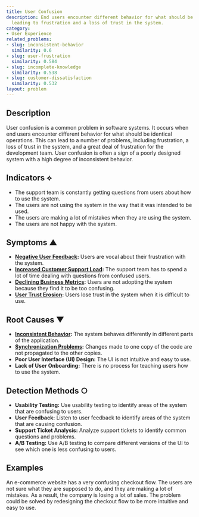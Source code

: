 ```yaml
---
title: User Confusion
description: End users encounter different behavior for what should be identical operations,
  leading to frustration and a loss of trust in the system.
category:
- User Experience
related_problems:
- slug: inconsistent-behavior
  similarity: 0.6
- slug: user-frustration
  similarity: 0.584
- slug: incomplete-knowledge
  similarity: 0.538
- slug: customer-dissatisfaction
  similarity: 0.532
layout: problem
---
```


## Description
User confusion is a common problem in software systems. It occurs when end users encounter different behavior for what should be identical operations. This can lead to a number of problems, including frustration, a loss of trust in the system, and a great deal of frustration for the development team. User confusion is often a sign of a poorly designed system with a high degree of inconsistent behavior.

## Indicators ⟡
- The support team is constantly getting questions from users about how to use the system.
- The users are not using the system in the way that it was intended to be used.
- The users are making a lot of mistakes when they are using the system.
- The users are not happy with the system.

## Symptoms ▲
- **[Negative User Feedback](negative-user-feedback.md):** Users are vocal about their frustration with the system.
- **[Increased Customer Support Load](increased-customer-support-load.md):** The support team has to spend a lot of time dealing with questions from confused users.
- **[Declining Business Metrics](declining-business-metrics.md):** Users are not adopting the system because they find it to be too confusing.
- **[User Trust Erosion](user-trust-erosion.md):** Users lose trust in the system when it is difficult to use.

## Root Causes ▼
- **[Inconsistent Behavior](inconsistent-behavior.md):** The system behaves differently in different parts of the application.
- **[Synchronization Problems](synchronization-problems.md):** Changes made to one copy of the code are not propagated to the other copies.
- **Poor User Interface (UI) Design:** The UI is not intuitive and easy to use.
- **Lack of User Onboarding:** There is no process for teaching users how to use the system.

## Detection Methods ○
- **Usability Testing:** Use usability testing to identify areas of the system that are confusing to users.
- **User Feedback:** Listen to user feedback to identify areas of the system that are causing confusion.
- **Support Ticket Analysis:** Analyze support tickets to identify common questions and problems.
- **A/B Testing:** Use A/B testing to compare different versions of the UI to see which one is less confusing to users.

## Examples
An e-commerce website has a very confusing checkout flow. The users are not sure what they are supposed to do, and they are making a lot of mistakes. As a result, the company is losing a lot of sales. The problem could be solved by redesigning the checkout flow to be more intuitive and easy to use.
